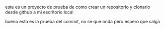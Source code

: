 este es un proyecto de prueba de como crear un repositorio y clonarlo desde github a mi escritorio local 

bueno esta es la prueba del commit, no se que onda pero espero que salga